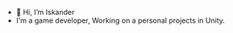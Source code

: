 - 👋 Hi, I’m Iskander
- I'm a game developer, Working on a personal projects in Unity.

<!---
M9sneek/M9sneek is a ✨ special ✨ repository because its `README.md` (this file) appears on your GitHub profile.
You can click the Preview link to take a look at your changes.
--->
